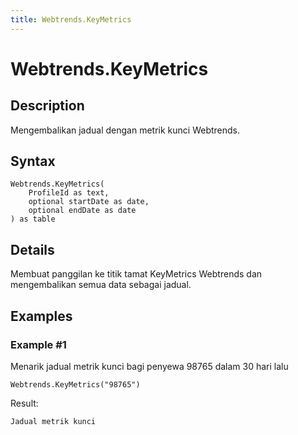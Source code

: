 ```yaml
---
title: Webtrends.KeyMetrics
---
```


# Webtrends.KeyMetrics


## Description

Mengembalikan jadual dengan metrik kunci Webtrends.


## Syntax

```powerquery
Webtrends.KeyMetrics(
    ProfileId as text,
    optional startDate as date,
    optional endDate as date
) as table
```


## Details

Membuat panggilan ke titik tamat KeyMetrics Webtrends dan mengembalikan semua data sebagai jadual.


## Examples

### Example #1 
Menarik jadual metrik kunci bagi penyewa 98765 dalam 30 hari lalu
```powerquery
Webtrends.KeyMetrics("98765")
```

Result: 
```powerquery
Jadual metrik kunci
```



